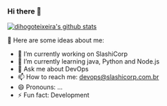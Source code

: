### Hi there 👋

[![dihogoteixeira's github stats](https://github-readme-stats.vercel.app/api?username=dihogoteixeira "![dihogoteixeira's github stats")](https://github.com/dihogoteixeira/github-readme-stats)

🧙 Here are some ideas about me:

- 🔭 I’m currently working on SlashiCorp
- 🌱 I’m currently learning java, Python and Node.js
- 💬 Ask me about DevOps
- 📫 How to reach me: devops@slashicorp.com.br
- 😄 Pronouns: ...
- ⚡ Fun fact: Development

